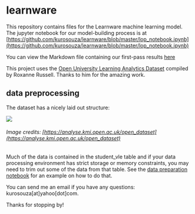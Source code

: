 # learnware

This repository contains files for the Learnware machine learning model. The jupyter notebook for our model-building process is at [https://github.com/kurosouza/learnware/blob/master/lop_notebook.ipynb](https://github.com/kurosouza/learnware/blob/master/lop_notebook.ipynb)

You can view the Markdown file containing our first-pass results [here](https://github.com/kurosouza/learnware/blob/master/lop_notebook_1.md)

This project uses the [Open University Learning Analytics Dataset](https://www.kaggle.com/rocki37/open-university-learning-analytics-dataset) compiled by Roxanne Russell. Thanks to him for the amazing work.

## data preprocessing

The dataset has a nicely laid out structure:

![](/media/dreamchild/cosmic/projects/db2-hackathon/log_notebook_3/db.png)

###### Image credits: [https://analyse.kmi.open.ac.uk/open_dataset](https://analyse.kmi.open.ac.uk/open_dataset)



Much of the data is contained in the student_vle table and if your data processing environment has strict storage or memory constraints, you may need to trim out some of the data from that table. See the [data preparation notebook](https://github.com/kurosouza/learnware/blob/master/data_preparation.ipynb) for an example on how to do that.

You can send me an email if you have any questions: kurosouza[at]yahoo[dot]com.

Thanks for stopping by!